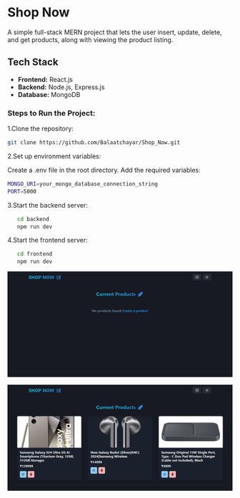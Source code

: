 # Shop Now

A simple full-stack MERN project that lets the user insert, update, delete, and get products, along with viewing the product listing.

## Tech Stack
- **Frontend:** React.js
- **Backend:** Node.js, Express.js
- **Database:** MongoDB


### Steps to Run the Project:
1.Clone the repository:
   ```bash
   git clone https://github.com/Balaatchayar/Shop_Now.git
   ```

2.Set up environment variables:

Create a .env file in the root directory.
Add the required variables:

```bash
MONGO_URI=your_mongo_database_connection_string
PORT=5000
```

3.Start the backend server:

```bash
   cd backend
   npm run dev
   ```

4.Start the frontend server:

```bash
   cd frontend
   npm run dev
   ```

![Project Screenshot](frontend/src/assets/shopnow1.png)


![Project Screenshot](frontend/src/assets/shopnow2.png)

